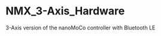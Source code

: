 NMX_3-Axis_Hardware
===================

3-Axis version of the nanoMoCo controller with Bluetooth LE 

